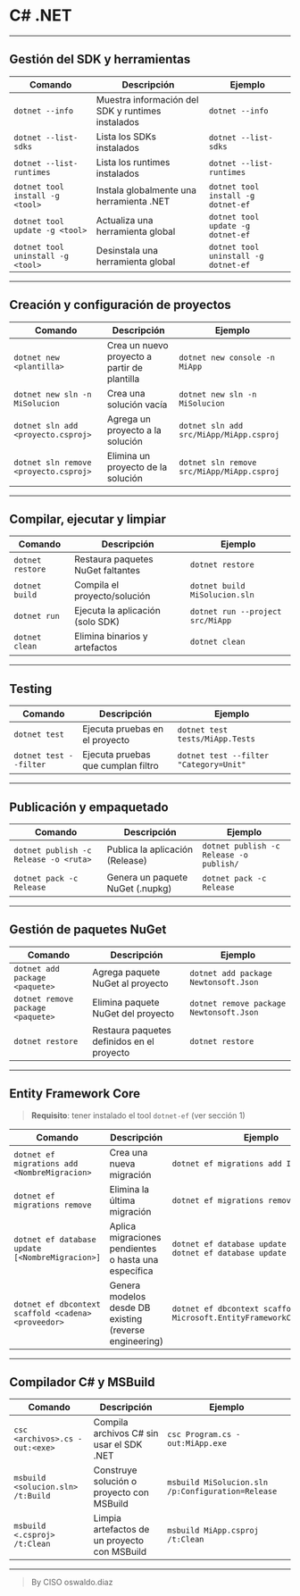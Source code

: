 # C# .NET 
---

## Gestión del SDK y herramientas

| Comando                           | Descripción                                       | Ejemplo                              |
| --------------------------------- | ------------------------------------------------- | ------------------------------------ |
| `dotnet --info`                   | Muestra información del SDK y runtimes instalados | `dotnet --info`                      |
| `dotnet --list-sdks`              | Lista los SDKs instalados                         | `dotnet --list-sdks`                 |
| `dotnet --list-runtimes`          | Lista los runtimes instalados                     | `dotnet --list-runtimes`             |
| `dotnet tool install -g <tool>`   | Instala globalmente una herramienta .NET          | `dotnet tool install -g dotnet-ef`   |
| `dotnet tool update -g <tool>`    | Actualiza una herramienta global                  | `dotnet tool update -g dotnet-ef`    |
| `dotnet tool uninstall -g <tool>` | Desinstala una herramienta global                 | `dotnet tool uninstall -g dotnet-ef` |

---

## Creación y configuración de proyectos

| Comando                               | Descripción                                  | Ejemplo                                    |
| ------------------------------------- | -------------------------------------------- | ------------------------------------------ |
| `dotnet new <plantilla>`              | Crea un nuevo proyecto a partir de plantilla | `dotnet new console -n MiApp`              |
| `dotnet new sln -n MiSolucion`        | Crea una solución vacía                      | `dotnet new sln -n MiSolucion`             |
| `dotnet sln add <proyecto.csproj>`    | Agrega un proyecto a la solución             | `dotnet sln add src/MiApp/MiApp.csproj`    |
| `dotnet sln remove <proyecto.csproj>` | Elimina un proyecto de la solución           | `dotnet sln remove src/MiApp/MiApp.csproj` |

---

## Compilar, ejecutar y limpiar

| Comando          | Descripción                       | Ejemplo                          |
| ---------------- | --------------------------------- | -------------------------------- |
| `dotnet restore` | Restaura paquetes NuGet faltantes | `dotnet restore`                 |
| `dotnet build`   | Compila el proyecto/solución      | `dotnet build MiSolucion.sln`    |
| `dotnet run`     | Ejecuta la aplicación (solo SDK)  | `dotnet run --project src/MiApp` |
| `dotnet clean`   | Elimina binarios y artefactos     | `dotnet clean`                   |

---

## Testing

| Comando                | Descripción                        | Ejemplo                                |
| ---------------------- | ---------------------------------- | -------------------------------------- |
| `dotnet test`          | Ejecuta pruebas en el proyecto     | `dotnet test tests/MiApp.Tests`        |
| `dotnet test --filter` | Ejecuta pruebas que cumplan filtro | `dotnet test --filter "Category=Unit"` |

---

## Publicación y empaquetado

| Comando                               | Descripción                      | Ejemplo                                 |
| ------------------------------------- | -------------------------------- | --------------------------------------- |
| `dotnet publish -c Release -o <ruta>` | Publica la aplicación (Release)  | `dotnet publish -c Release -o publish/` |
| `dotnet pack -c Release`              | Genera un paquete NuGet (.nupkg) | `dotnet pack -c Release`                |

---

## Gestión de paquetes NuGet

| Comando                           | Descripción                                | Ejemplo                                 |
| --------------------------------- | ------------------------------------------ | --------------------------------------- |
| `dotnet add package <paquete>`    | Agrega paquete NuGet al proyecto           | `dotnet add package Newtonsoft.Json`    |
| `dotnet remove package <paquete>` | Elimina paquete NuGet del proyecto         | `dotnet remove package Newtonsoft.Json` |
| `dotnet restore`                  | Restaura paquetes definidos en el proyecto | `dotnet restore`                        |

---

## Entity Framework Core

> **Requisito**: tener instalado el tool `dotnet-ef` (ver sección 1)

| Comando                                             | Descripción                                            | Ejemplo                                                                      |
| --------------------------------------------------- | ------------------------------------------------------ | ---------------------------------------------------------------------------- |
| `dotnet ef migrations add <NombreMigracion>`        | Crea una nueva migración                               | `dotnet ef migrations add InitialCreate`                                     |
| `dotnet ef migrations remove`                       | Elimina la última migración                            | `dotnet ef migrations remove`                                                |
| `dotnet ef database update [<NombreMigracion>]`     | Aplica migraciones pendientes o hasta una específica   | `dotnet ef database update`<br>`dotnet ef database update v1`                |
| `dotnet ef dbcontext scaffold <cadena> <proveedor>` | Genera modelos desde DB existing (reverse engineering) | `dotnet ef dbcontext scaffold "..." Microsoft.EntityFrameworkCore.SqlServer` |

---

## Compilador C# y MSBuild

| Comando                           | Descripción                                  | Ejemplo                                           |
| --------------------------------- | -------------------------------------------- | ------------------------------------------------- |
| `csc <archivos>.cs -out:<exe>`    | Compila archivos C# sin usar el SDK .NET     | `csc Program.cs -out:MiApp.exe`                   |
| `msbuild <solucion.sln> /t:Build` | Construye solución o proyecto con MSBuild    | `msbuild MiSolucion.sln /p:Configuration=Release` |
| `msbuild <.csproj> /t:Clean`      | Limpia artefactos de un proyecto con MSBuild | `msbuild MiApp.csproj /t:Clean`                   |

______________________

> By CISO oswaldo.diaz 
